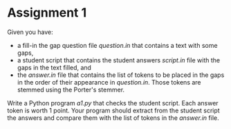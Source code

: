 # Assignment 1

Given you have:
 * a fill-in the gap question file *question.in* that contains a text with some gaps,
 * a student script that contains the student answers *script.in* file with the gaps in the text filled, and
 * the *answer.in* file that contains the list of tokens to be placed in the gaps in the order of their appearance in *question.in*. Those tokens are stemmed using the Porter's stemmer.

Write a Python program *a1.py* that checks the student script. Each answer token is worth 1 point. Your program should extract from the student script the answers and compare them with the list of tokens in the *answer.in* file.
